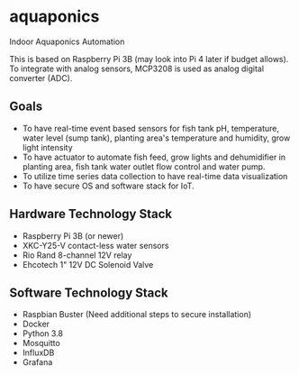 # aquaponics

Indoor Aquaponics Automation

This is based on Raspberry Pi 3B (may look into Pi 4 later if budget allows). To integrate with analog sensors, MCP3208 is used as analog digital converter (ADC).

## Goals

* To have real-time event based sensors for fish tank pH, temperature, water level (sump tank), planting area's temperature and humidity, grow light intensity
* To have actuator to automate fish feed, grow lights and dehumidifier in planting area, fish tank water outlet flow control and water pump.
* To utilize time series data collection to have real-time data visualization
* To have secure OS and software stack for IoT.

## Hardware Technology Stack

* Raspberry Pi 3B (or newer)
* XKC-Y25-V contact-less water sensors
* Rio Rand 8-channel 12V relay
* Ehcotech 1" 12V DC Solenoid Valve

## Software Technology Stack

* Raspbian Buster (Need additional steps to secure installation)
* Docker
* Python 3.8
* Mosquitto
* InfluxDB
* Grafana
